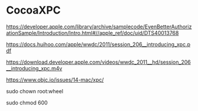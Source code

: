 # CocoaXPC

https://developer.apple.com/library/archive/samplecode/EvenBetterAuthorizationSample/Introduction/Intro.html#//apple_ref/doc/uid/DTS40013768

https://docs.huihoo.com/apple/wwdc/2011/session_206__introducing_xpc.pdf

https://download.developer.apple.com/videos/wwdc_2011__hd/session_206__introducing_xpc.m4v

https://www.objc.io/issues/14-mac/xpc/

sudo chown root:wheel

sudo chmod 600
